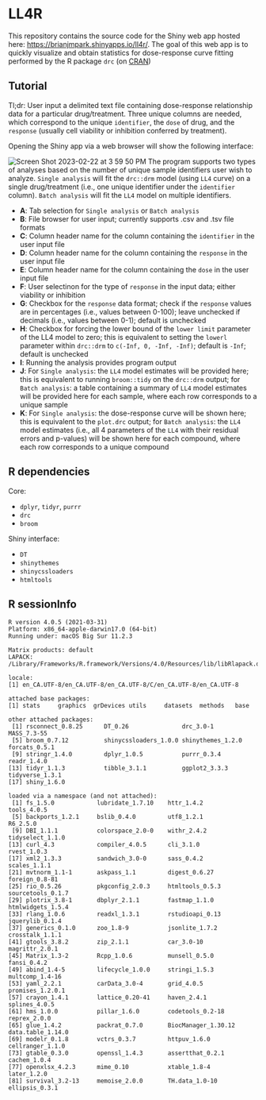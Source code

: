 # LL4R
This repository contains the source code for the Shiny web app hosted here: https://brianjmpark.shinyapps.io/ll4r/.
The goal of this web app is to quickly visualize and obtain statistics for dose-response curve fitting performed by the R package `drc` (on [CRAN](https://cran.r-project.org/web/packages/drc/index.html))

## Tutorial

Tl;dr: User input a delimited text file containing dose-response relationship data for a particular drug/treatment. Three unique columns are needed, which correspond to the unique `identifier`, the `dose` of drug, and the `response` (usually cell viability or inhibition conferred by treatment). 

Opening the Shiny app via a web browser will show the following interface:

![Screen Shot 2023-02-22 at 3 59 50 PM](https://user-images.githubusercontent.com/76887483/220758212-8a8fc404-4d77-4d52-aacb-99280943f901.png)
The program supports two types of analyses based on the number of unique sample identifiers user wish to analyze. `Single analysis` will fit the `drc::drm` model (using `LL4` curve) on a single drug/treatment (i.e., one unique identifier under the `identifier` column). `Batch analysis` will fit the `LL4` model on multiple identifiers. 

* **A**: Tab selection for `Single analysis` or `Batch analysis`
* **B**: File browser for user input; currently supports .csv and .tsv file formats
* **C**: Column header name for the column containing the `identifier` in the user input file
* **D**: Column header name for the column containing the `response` in the user input file
* **E**: Column header name for the column containing the `dose` in the user input file
* **F**: User selectinon for the type of `response` in the input data; either viability or inhibition
* **G**: Checkbox for the `response` data format; check if the `response` values are in percentages (i.e., values between 0-100); leave unchecked if decimals (i.e., values between 0-1); default is unchecked
* **H**: Checkbox for forcing the lower bound of the `lower limit` parameter of the LL4 model to zero; this is equivalent to setting the `lowerl` parameter within `drc::drm` to `c(-Inf, 0, -Inf, -Inf)`; default is `-Inf`; default is unchecked
* **I**: Running the analysis provides program output
* **J**: For `Single analysis`: the `LL4` model estimates will be provided here; this is equivalent to running `broom::tidy` on the `drc::drm` output; for `Batch analysis`: a table containing a summary of `LL4` model estimates will be provided here for each sample, where each row corresponds to a unique sample
* **K**: For `Single analysis`: the dose-response curve will be shown here; this is equivalent to the `plot.drc` output; for `Batch analysis`: the `LL4` model estimates (i.e., all 4 parameters of the `LL4` with their residual errors and p-values) will be shown here for each compound, where each row corresponds to a unique compound



## R dependencies
Core:
* `dplyr`, `tidyr`, `purrr`
* `drc`
* `broom`

Shiny interface:
* `DT`
* `shinythemes`
* `shinycssloaders`
* `htmltools`

## R sessionInfo
```{r}
R version 4.0.5 (2021-03-31)
Platform: x86_64-apple-darwin17.0 (64-bit)
Running under: macOS Big Sur 11.2.3

Matrix products: default
LAPACK: /Library/Frameworks/R.framework/Versions/4.0/Resources/lib/libRlapack.dylib

locale:
[1] en_CA.UTF-8/en_CA.UTF-8/en_CA.UTF-8/C/en_CA.UTF-8/en_CA.UTF-8

attached base packages:
[1] stats     graphics  grDevices utils     datasets  methods   base     

other attached packages:
 [1] rsconnect_0.8.25      DT_0.26               drc_3.0-1             MASS_7.3-55          
 [5] broom_0.7.12          shinycssloaders_1.0.0 shinythemes_1.2.0     forcats_0.5.1        
 [9] stringr_1.4.0         dplyr_1.0.5           purrr_0.3.4           readr_1.4.0          
[13] tidyr_1.1.3           tibble_3.1.1          ggplot2_3.3.3         tidyverse_1.3.1      
[17] shiny_1.6.0          

loaded via a namespace (and not attached):
 [1] fs_1.5.0            lubridate_1.7.10    httr_1.4.2          tools_4.0.5        
 [5] backports_1.2.1     bslib_0.4.0         utf8_1.2.1          R6_2.5.0           
 [9] DBI_1.1.1           colorspace_2.0-0    withr_2.4.2         tidyselect_1.1.0   
[13] curl_4.3            compiler_4.0.5      cli_3.1.0           rvest_1.0.3        
[17] xml2_1.3.3          sandwich_3.0-0      sass_0.4.2          scales_1.1.1       
[21] mvtnorm_1.1-1       askpass_1.1         digest_0.6.27       foreign_0.8-81     
[25] rio_0.5.26          pkgconfig_2.0.3     htmltools_0.5.3     sourcetools_0.1.7  
[29] plotrix_3.8-1       dbplyr_2.1.1        fastmap_1.1.0       htmlwidgets_1.5.4  
[33] rlang_1.0.6         readxl_1.3.1        rstudioapi_0.13     jquerylib_0.1.4    
[37] generics_0.1.0      zoo_1.8-9           jsonlite_1.7.2      crosstalk_1.1.1    
[41] gtools_3.8.2        zip_2.1.1           car_3.0-10          magrittr_2.0.1     
[45] Matrix_1.3-2        Rcpp_1.0.6          munsell_0.5.0       fansi_0.4.2        
[49] abind_1.4-5         lifecycle_1.0.0     stringi_1.5.3       multcomp_1.4-16    
[53] yaml_2.2.1          carData_3.0-4       grid_4.0.5          promises_1.2.0.1   
[57] crayon_1.4.1        lattice_0.20-41     haven_2.4.1         splines_4.0.5      
[61] hms_1.0.0           pillar_1.6.0        codetools_0.2-18    reprex_2.0.0       
[65] glue_1.4.2          packrat_0.7.0       BiocManager_1.30.12 data.table_1.14.0  
[69] modelr_0.1.8        vctrs_0.3.7         httpuv_1.6.0        cellranger_1.1.0   
[73] gtable_0.3.0        openssl_1.4.3       assertthat_0.2.1    cachem_1.0.4       
[77] openxlsx_4.2.3      mime_0.10           xtable_1.8-4        later_1.2.0        
[81] survival_3.2-13     memoise_2.0.0       TH.data_1.0-10      ellipsis_0.3.1
```
